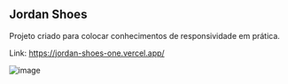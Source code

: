 ## Jordan Shoes

Projeto criado para colocar conhecimentos de responsividade em prática.

Link: https://jordan-shoes-one.vercel.app/

![image](https://user-images.githubusercontent.com/71454293/178756966-3a87a1ed-a4b4-4c89-b105-4ae1f9c5be48.png)
